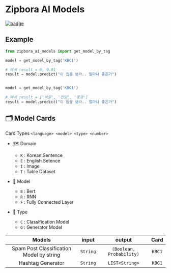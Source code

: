 # Zipbora AI Models 

[![badge](https://img.shields.io/badge/Version-1.0.0-brightgreen)]()

## Example

```python
from zipbora_ai_models import get_model_by_tag

model = get_model_by_tag('KBC1')

# 예시 result = 0, 0.01  
result = model.predict("이 집을 보라.. 얼마나 좋은가")


model = get_model_by_tag('KBG1')

# 예시 result = ['색깔', '전망', '풍경'] 
result = model.predict("이 집을 보라.. 얼마나 좋은가")

```

## 🗂 Model Cards 

Card Types 
`<language> <model> <type> <number>`

* 🗺️ Domain
  * `K`  : Korean Sentence
  * `E`  : English Setence
  * `I` : Image
  * `T` : Table Dataset

* 🤖 Model
  * `B` : Bert 
  * `R` : RNN
  * `F` : Fully Connected Layer

* 🐧 Type
  * `C`  : Classification Model
  * `G`  : Generator Model


|Models | input | output| Card |
|:-:|:-:|:-:|:-:|
|Spam Post Classification Model by string| `String` | `(Boolean, Probability)`| `KBC1`|
|Hashtag Generator | `String`  | `LIST<String>`|  `KBG1` |  

